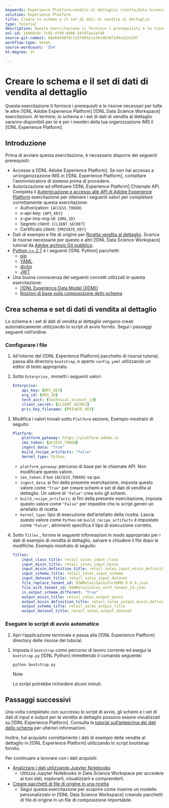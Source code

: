 ```yaml
---
keywords: Experience Platform;vendita al dettaglio ricetta;Data Science Workspace;argomenti popolari;ricette
solution: Experience Platform
title: Creare lo schema e il set di dati di vendita al dettaglio
type: Tutorial
description: Questa esercitazione ti fornisce i prerequisiti e le risorse necessari per tutte le altre esercitazioni di Adobe Experience Platform Data Science Workspace. Al termine, lo schema e i set di dati di vendita al dettaglio saranno disponibili, a Experience Platform, per te e per i membri della tua organizzazione IMS.
exl-id: 1b868c8c-7c92-4f99-8486-54fd7aa1af48
source-git-commit: 86e6924078c115fb032ce39cd678f1d9c622e297
workflow-type: tm+mt
source-wordcount: '554'
ht-degree: 1%

---
```



# Creare lo schema e il set di dati di vendita al dettaglio

Questa esercitazione ti fornisce i prerequisiti e le risorse necessari per tutte le altre [!DNL Adobe Experience Platform] [!DNL Data Science Workspace] esercitazioni. Al termine, lo schema e i set di dati di vendita al dettaglio saranno disponibili per te e per i membri della tua organizzazione IMS il [!DNL Experience Platform].

## Introduzione

Prima di avviare questa esercitazione, è necessario disporre dei seguenti prerequisiti:
- Accesso a [!DNL Adobe Experience Platform]. Se non hai accesso a un’organizzazione IMS in [!DNL Experience Platform], contattare l&#39;amministratore di sistema prima di procedere.
- Autorizzazione ad effettuare [!DNL Experience Platform] Chiamate API. Completa il [Autenticazione e accesso alle API di Adobe Experience Platform](https://www.adobe.com/go/platform-api-authentication-en) esercitazione per ottenere i seguenti valori per completare correttamente questa esercitazione:
   - Authorization: `{ACCESS_TOKEN}`
   - x-api-key: `{API_KEY}`
   - x-gw-ims-org-id: `{ORG_ID}`
   - Segreto client: `{CLIENT_SECRET}`
   - Certificato client: `{PRIVATE_KEY}`
- Dati di esempio e file di origine per [Ricetta vendita al dettaglio](../pre-built-recipes/retail-sales.md). Scarica le risorse necessarie per questo e altri [!DNL Data Science Workspace] tutorial da [Adobe archivio Git pubblico](https://github.com/adobe/experience-platform-dsw-reference/).
- [Python >= 2,7](https://www.python.org/downloads/) e i seguenti [!DNL Python] pacchetti:
   - [pip](https://pypi.org/project/pip/)
   - [YAML](https://pyyaml.org/)
   - [dictor](https://pypi.org/project/dictor/)
   - [JWT](https://pypi.org/project/jwt/)
- Una buona conoscenza dei seguenti concetti utilizzati in questa esercitazione:
   - [[!DNL Experience Data Model (XDM)]](../../xdm/home.md)
   - [Nozioni di base sulla composizione dello schema](../../xdm/schema/field-dictionary.md)

## Crea schema e set di dati di vendita al dettaglio

Lo schema e i set di dati di vendita al dettaglio vengono creati automaticamente utilizzando lo script di avvio fornito. Segui i passaggi seguenti nell’ordine:

### Configurare i file

1. All&#39;interno del [!DNL Experience Platform] pacchetto di risorse tutorial, passa alla directory `bootstrap`, e aperto `config.yaml` utilizzando un editor di testo appropriato.
2. Sotto `Enterprise` , immetti i seguenti valori:

   ```yaml
   Enterprise:
       api_key: {API_KEY}
       org_id: {ORG_ID}
       tech_acct: {technical_account_id}
       client_secret: {CLIENT_SECRET}
       priv_key_filename: {PRIVATE_KEY}
   ```

3. Modifica i valori trovati sotto `Platform` sezione, Esempio mostrato di seguito:

   ```yaml
   Platform:
       platform_gateway: https://platform.adobe.io
       ims_token: {ACCESS_TOKEN}
       ingest_data: "True"
       build_recipe_artifacts: "False"
       kernel_type: Python
   ```

   - `platform_gateway`: percorso di base per le chiamate API. Non modificare questo valore.
   - `ims_token`: il tuo `{ACCESS_TOKEN}` va qui.
   - `ingest_data`: ai fini della presente esercitazione, imposta questo valore come `"True"` per creare schemi e set di dati di vendita al dettaglio. Un valore di `"False"` crea solo gli schemi.
   - `build_recipe_artifacts`: ai fini della presente esercitazione, imposta questo valore come `"False"` per impedire che lo script generi un artefatto di ricetta.
   - `kernel_type`: tipo di esecuzione dell’artefatto della ricetta. Lascia questo valore come `Python` se `build_recipe_artifacts` è impostato come `"False"`, altrimenti specifica il tipo di esecuzione corretto.

4. Sotto `Titles` , fornire le seguenti informazioni in modo appropriato per i dati di esempio di vendita al dettaglio, salvare e chiudere il file dopo le modifiche. Esempio mostrato di seguito:

   ```yaml
   Titles:
       input_class_title: retail_sales_input_class
       input_mixin_title: retail_sales_input_mixin
       input_mixin_definition_title: retail_sales_input_mixin_definition
       input_schema_title: retail_sales_input_schema
       input_dataset_title: retail_sales_input_dataset
       file_replace_tenant_id: DSWRetailSalesForXDM0.9.9.9.json
       file_with_tenant_id: DSWRetailSales_with_tenant_id.json
       is_output_schema_different: "True"
       output_mixin_title: retail_sales_output_mixin
       output_mixin_definition_title: retail_sales_output_mixin_definition
       output_schema_title: retail_sales_output_title
       output_dataset_title: retail_sales_output_dataset
   ```

### Eseguire lo script di avvio automatico

1. Apri l’applicazione terminale e passa alla [!DNL Experience Platform] directory delle risorse del tutorial.
2. Imposta il `bootstrap` come percorso di lavoro corrente ed esegui la `bootstrap.py` [!DNL Python] immettendo il comando seguente:

   ```bash
   python bootstrap.py
   ```

   >[!NOTE]
   >
   >Lo script potrebbe richiedere alcuni minuti.

## Passaggi successivi

Una volta completato con successo lo script di avvio, gli schemi e i set di dati di input e output per la vendita al dettaglio possono essere visualizzati su [!DNL Experience Platform]. Consulta la [tutorial sull’anteprima dei dati dello schema](./preview-schema-data.md)
per ulteriori informazioni.

Inoltre, hai acquisito correttamente i dati di esempio delle vendite al dettaglio in [!DNL Experience Platform] utilizzando lo script bootstrap fornito.

Per continuare a lavorare con i dati acquisiti:
- [Analizzare i dati utilizzando Jupyter Notebooks](../jupyterlab/analyze-your-data.md)
   - Utilizza Jupyter Notebooks in Data Science Workspace per accedere ai tuoi dati, esplorarli, visualizzarli e comprenderli.
- [Creare pacchetti di file di origine in una ricetta](./package-source-files-recipe.md)
   - Segui questa esercitazione per scoprire come inserire un modello personalizzato in [!DNL Data Science Workspace] creando pacchetti di file di origine in un file di composizione importabile.
